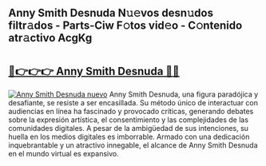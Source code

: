 ## Anny Smith Desnuda N𝚞𝚎vos desn𝚞dos filtr𝚊dos - Parts-Ciw F𝚘tos vid𝚎o - C𝚘ntenido atr𝚊ctivo AcgKg

# <h2><a href="http://mb8isad.tromn.icu/?c=Anny+Smith+Desnuda">🔗👉👉👉 Anny Smith Desnuda 🔗🔗</a></h2>

[![Anny Smith Desnuda nuevo](https://i.imgur.com/pEAQMta.gif)](http://mb8isad.tromn.icu/?c=Anny+Smith+Desnuda)
Anny Smith Desnuda, una figura paradójica y desafiante, se resiste a ser encasillada. Su método único de interactuar con audiencias en línea ha fascinado y provocado críticas, generando debates sobre la expresión artística, el consentimiento y las complejidades de las comunidades digitales. A pesar de la ambigüedad de sus intenciones, su huella en los medios digitales es imborrable. Armado con una dedicación inquebrantable y un atractivo innegable, el alcance de Anny Smith Desnuda en el mundo virtual es expansivo.
